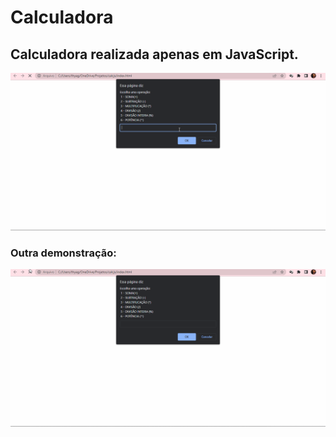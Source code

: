 # Calculadora

## Calculadora realizada apenas em JavaScript.

![calculadora](calcsoma.gif)

### Outra demonstração:

![Operação](calc.gif)
